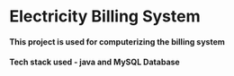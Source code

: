 # Electricity Billing System
#### This project is used for computerizing the billing system
#### Tech stack used - java and MySQL Database
